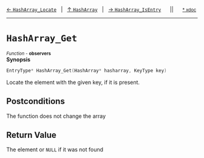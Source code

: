 [&#8592; `HashArray_Locate`](HTL_hasharray.t.h--hasharray--hasharray_locate.md)&nbsp;&nbsp;&nbsp;|&nbsp;&nbsp;&nbsp;[&#8593; `HashArray`](HTL_hasharray.t.h--hasharray.md)&nbsp;&nbsp;&nbsp;|&nbsp;&nbsp;&nbsp;[&#8594; `HashArray_IsEntry`](HTL_hasharray.t.h--hasharray--hasharray_isentry.md)&nbsp;&nbsp;&nbsp;&nbsp;&nbsp;&nbsp;||&nbsp;&nbsp;&nbsp;&nbsp;&nbsp;&nbsp;<small>[\* xdoc](../xdoc/HTL_hasharray.t.h.xmd#L106)</small>
***

# `HashArray_Get`
<small>*Function* - **observers**</small>  
**Synopsis**

```cpp
EntryType* HashArray_Get(HashArray* hasharray, KeyType key)
```

Locate the element with the given key, if it is present.

## Postconditions

The function does not change the array


## Return Value

The element or `NULL` if it was not found


